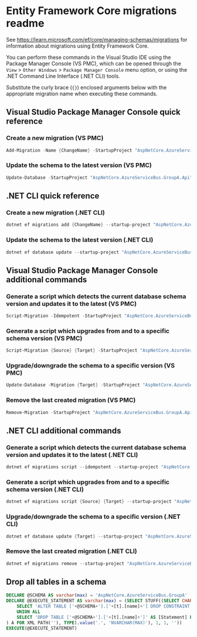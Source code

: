 # Entity Framework Core migrations readme

See <https://learn.microsoft.com/ef/core/managing-schemas/migrations> for information about migrations
using Entity Framework Core.

You can perform these commands in the Visual Studio IDE using the Package Manager Console (VS PMC), which can
be opened through the `View` > `Other Windows` > `Package Manager Console` menu option, or using the .NET
Command Line Interface (.NET CLI) tools.

Substitute the curly brace (`{}`) enclosed arguments below with the appropriate migration name when
executing these commands.

## Visual Studio Package Manager Console quick reference

### Create a new migration (VS PMC)

```powershell
Add-Migration -Name {ChangeName} -StartupProject "AspNetCore.AzureServiceBus.GroupA.Api" -Project "AspNetCore.AzureServiceBus.GroupA.Infrastructure"
```

### Update the schema to the latest version (VS PMC)

```powershell
Update-Database -StartupProject "AspNetCore.AzureServiceBus.GroupA.Api" -Project "AspNetCore.AzureServiceBus.GroupA.Infrastructure"
```

## .NET CLI quick reference

### Create a new migration (.NET CLI)

```powershell
dotnet ef migrations add {ChangeName} --startup-project "AspNetCore.AzureServiceBus.GroupA.Api" --project "AspNetCore.AzureServiceBus.GroupA.Infrastructure"
```

### Update the schema to the latest version (.NET CLI)

```powershell
dotnet ef database update --startup-project "AspNetCore.AzureServiceBus.GroupA.Api" --project "AspNetCore.AzureServiceBus.GroupA.Infrastructure"
```

## Visual Studio Package Manager Console additional commands

### Generate a script which detects the current database schema version and updates it to the latest (VS PMC)

```powershell
Script-Migration -Idempotent -StartupProject "AspNetCore.AzureServiceBus.GroupA.Api" -Project "AspNetCore.AzureServiceBus.GroupA.Infrastructure"
```

### Generate a script which upgrades from and to a specific schema version (VS PMC)

```powershell
Script-Migration {Source} {Target} -StartupProject "AspNetCore.AzureServiceBus.GroupA.Api" -Project "AspNetCore.AzureServiceBus.GroupA.Infrastructure"
```

### Upgrade/downgrade the schema to a specific version (VS PMC)

```powershell
Update-Database -Migration {Target} -StartupProject "AspNetCore.AzureServiceBus.GroupA.Api" -Project "AspNetCore.AzureServiceBus.GroupA.Infrastructure"
```

### Remove the last created migration (VS PMC)

```powershell
Remove-Migration -StartupProject "AspNetCore.AzureServiceBus.GroupA.Api" -Project "AspNetCore.AzureServiceBus.GroupA.Infrastructure"
```

## .NET CLI additional commands

### Generate a script which detects the current database schema version and updates it to the latest (.NET CLI)

```powershell
dotnet ef migrations script --idempotent --startup-project "AspNetCore.AzureServiceBus.GroupA.Api" --project "AspNetCore.AzureServiceBus.GroupA.Infrastructure"
```

### Generate a script which upgrades from and to a specific schema version (.NET CLI)

```powershell
dotnet ef migrations script {Source} {Target} --startup-project "AspNetCore.AzureServiceBus.GroupA.Api" --project "AspNetCore.AzureServiceBus.GroupA.Infrastructure"
```

### Upgrade/downgrade the schema to a specific version (.NET CLI)

```powershell
dotnet ef database update {Target} --startup-project "AspNetCore.AzureServiceBus.GroupA.Api" --project "AspNetCore.AzureServiceBus.GroupA.Infrastructure"
```

### Remove the last created migration (.NET CLI)

```powershell
dotnet ef migrations remove --startup-project "AspNetCore.AzureServiceBus.GroupA.Api" --project "AspNetCore.AzureServiceBus.GroupA.Infrastructure"
```

## Drop all tables in a schema

```sql
DECLARE @SCHEMA AS varchar(max) = 'AspNetCore.AzureServiceBus.GroupA'
DECLARE @EXECUTE_STATEMENT AS varchar(max) = (SELECT STUFF((SELECT CHAR(13) + CHAR(10) + [Statement] FROM (
    SELECT 'ALTER TABLE ['+@SCHEMA+'].['+[t].[name]+'] DROP CONSTRAINT ['+[fk].[name]+']' AS [Statement] FROM [sys].[foreign_keys] AS [fk] INNER JOIN [sys].[tables] AS [t] ON [t].[object_id] = [fk].[parent_object_id] INNER JOIN [sys].[schemas] AS [s] ON [s].[schema_id] = [t].[schema_id] WHERE [s].[name] = @SCHEMA
    UNION ALL
    SELECT 'DROP TABLE ['+@SCHEMA+'].['+[t].[name]+']' AS [Statement] FROM [sys].[tables] AS [t] INNER JOIN [sys].[schemas] AS [s] ON [s].[schema_id] = [t].[schema_id] WHERE [s].[name] = @SCHEMA
) A FOR XML PATH(''), TYPE).value('.', 'NVARCHAR(MAX)'), 1, 1, ''))
EXECUTE(@EXECUTE_STATEMENT)
```
